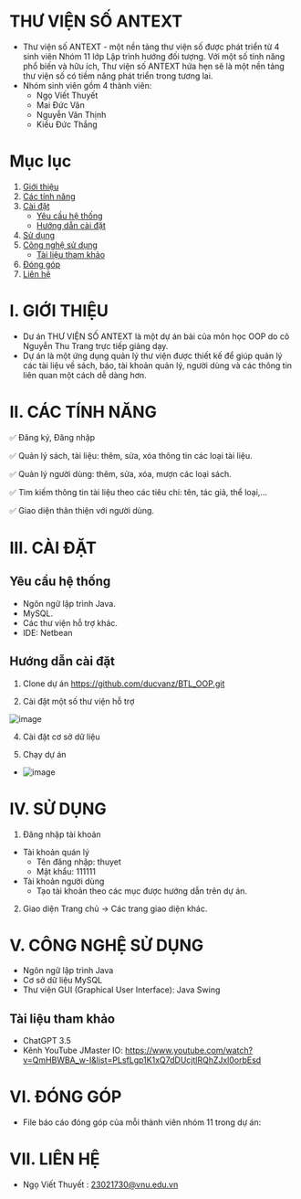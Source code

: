  # THƯ VIỆN SỐ ANTEXT
 - Thư viện số ANTEXT - một nền tảng thư viện số được phát triển từ 4 sinh viên Nhóm 11 lớp Lập trình hướng đối tượng. Với một số tính năng phổ biến và hữu ích, Thư viện số ANTEXT hứa hẹn sẽ là một nền tảng thư viện số có tiềm năng phát triển trong tương lai.
 - Nhóm sinh viên gồm 4 thành viên: 
   + Ngọ Viết Thuyết
   + Mai Đức Văn
   + Nguyễn Văn Thịnh
   + Kiều Đức Thắng
# Mục lục
1. [Giới thiệu](#giới-thiệu)
2. [Các tính năng](#các-tính-năng)
3. [Cài đặt](#cài-đặt)
    - [Yêu cầu hệ thống](#yêu-cầu-hệ-thống)
    - [Hướng dẫn cài đặt](#hướng-dẫn-cài-đặt)
4. [Sử dụng](#sử-dụng)
5. [Công nghệ sử dụng](#Công-nghệ-sử-dụng)
    - [Tài liệu tham khảo](#Tài-liệu-tham-khảo)
6. [Đóng góp](#đóng-góp)
7. [Liên hệ](#liên-hệ)

# I. GIỚI THIỆU
- Dư án THƯ VIỆN SỐ ANTEXT là một dự án bài của môn học OOP do cô Nguyễn Thu Trang trực tiếp giảng dạy.
- Dự án là một ứng dụng quản lý thư viện được thiết kế để giúp quản lý các tài liệu về sách, báo, tài khoản quản lý, người dùng và các thông tin liên quan một cách dễ dàng hơn.

# II. CÁC TÍNH NĂNG
✅ Đăng ký, Đăng nhập

:white_check_mark: Quản lý sách, tài liệu: thêm, sửa, xóa thông tin các loại tài liệu.

:white_check_mark: Quản lý người dùng: thêm, sửa, xóa, mượn các loại sách.

:white_check_mark: Tìm kiếm thông tin tài liệu theo các tiêu chí: tên, tác giả, thể loại,...

:white_check_mark: Giao diện thân thiện với người dùng. 

# III. CÀI ĐẶT
## Yêu cầu hệ thống
  +  Ngôn ngữ lập trình Java.
  +  MySQL.
  +  Các thư viện hỗ trợ khác.
  +  IDE: Netbean
## Hướng dẫn cài đặt
  1. Clone dự án
  https://github.com/ducvanz/BTL_OOP.git

  3. Cài đặt một số thư viện hỗ trợ
 
  ![image](https://github.com/user-attachments/assets/e1b9f74d-cb72-4d6f-bbd1-30e59f8d55e1)

  4. Cài đặt cơ sở dữ liệu
  
  5. Chạy dự án
  - ![image](https://github.com/user-attachments/assets/eaf38827-c2a5-478a-8f41-511359727ae3)
# IV. SỬ DỤNG
1. Đăng nhập tài khoản
* Tài khoản quán lý 
   + Tên đăng nhập: thuyet
   + Mật khẩu: 111111
* Tài khoản người dùng
   + Tạo tài khoản theo các mục được hướng dẫn trên dự án.
2. Giao diện
Trang chủ -> Các trang giao diện khác.

# V. CÔNG NGHỆ SỬ DỤNG
  - Ngôn ngữ lập trình Java
  - Cơ sở dữ liệu MySQL
  - Thư viện GUI (Graphical User Interface): Java Swing
 ## Tài liệu tham khảo
   + ChatGPT 3.5
   + Kênh YouTube JMaster IO: https://www.youtube.com/watch?v=QmHBWBA_w-I&list=PLsfLgp1K1xQ7dDUcjtlRQhZJxl0orbEsd
     
# VI. ĐÓNG GÓP
- File báo cáo đóng góp của mỗi thành viên nhóm 11 trong dự án:

# VII. LIÊN HỆ
- Ngọ Viết Thuyết : 23021730@vnu.edu.vn


  

